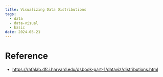 ```yaml
---
title: Visualizing Data Distributions
tags:
  - data
  - data-visual
  - basic
date: 2024-05-21
---
```

# Reference

* https://rafalab.dfci.harvard.edu/dsbook-part-1/dataviz/distributions.html